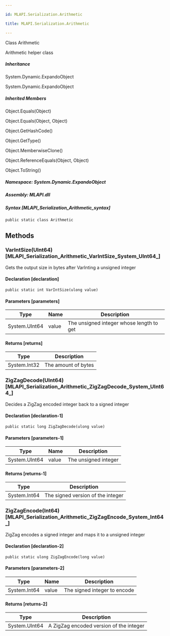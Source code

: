 ```yaml
---

id: MLAPI.Serialization.Arithmetic

title: MLAPI.Serialization.Arithmetic

---
```


Class Arithmetic

<div class="markdown level0 summary" markdown="1">

Arithmetic helper class

</div>

<div class="markdown level0 conceptual" markdown="1">

</div>

<div class="inheritance" markdown="1">

##### Inheritance

<div class="level0" markdown="1">

System.Dynamic.ExpandoObject

</div>

<div class="level1" markdown="1">

System.Dynamic.ExpandoObject

</div>

</div>

<div class="inheritedMembers" markdown="1">

##### Inherited Members

<div markdown="1">

Object.Equals(Object)

</div>

<div markdown="1">

Object.Equals(Object, Object)

</div>

<div markdown="1">

Object.GetHashCode()

</div>

<div markdown="1">

Object.GetType()

</div>

<div markdown="1">

Object.MemberwiseClone()

</div>

<div markdown="1">

Object.ReferenceEquals(Object, Object)

</div>

<div markdown="1">

Object.ToString()

</div>

</div>

##### **Namespace**: System.Dynamic.ExpandoObject

##### **Assembly**: MLAPI.dll

##### Syntax [MLAPI_Serialization_Arithmetic_syntax]

    public static class Arithmetic

## Methods 

### VarIntSize(UInt64) [MLAPI_Serialization_Arithmetic_VarIntSize_System_UInt64_]

<div class="markdown level1 summary" markdown="1">

Gets the output size in bytes after VarInting a unsigned integer

</div>

<div class="markdown level1 conceptual" markdown="1">

</div>

#### Declaration [declaration]

    public static int VarIntSize(ulong value)

#### Parameters [parameters]

| Type          | Name  | Description                              |
|---------------|-------|------------------------------------------|
| System.UInt64 | value | The unsigned integer whose length to get |

#### Returns [returns]

| Type         | Description         |
|--------------|---------------------|
| System.Int32 | The amount of bytes |

### ZigZagDecode(UInt64) [MLAPI_Serialization_Arithmetic_ZigZagDecode_System_UInt64_]

<div class="markdown level1 summary" markdown="1">

Decides a ZigZag encoded integer back to a signed integer

</div>

<div class="markdown level1 conceptual" markdown="1">

</div>

#### Declaration [declaration-1]

    public static long ZigZagDecode(ulong value)

#### Parameters [parameters-1]

| Type          | Name  | Description          |
|---------------|-------|----------------------|
| System.UInt64 | value | The unsigned integer |

#### Returns [returns-1]

| Type         | Description                       |
|--------------|-----------------------------------|
| System.Int64 | The signed version of the integer |

### ZigZagEncode(Int64) [MLAPI_Serialization_Arithmetic_ZigZagEncode_System_Int64_]

<div class="markdown level1 summary" markdown="1">

ZigZag encodes a signed integer and maps it to a unsigned integer

</div>

<div class="markdown level1 conceptual" markdown="1">

</div>

#### Declaration [declaration-2]

    public static ulong ZigZagEncode(long value)

#### Parameters [parameters-2]

| Type         | Name  | Description                  |
|--------------|-------|------------------------------|
| System.Int64 | value | The signed integer to encode |

#### Returns [returns-2]

| Type          | Description                             |
|---------------|-----------------------------------------|
| System.UInt64 | A ZigZag encoded version of the integer |

